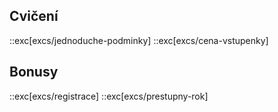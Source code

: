 ## Cvičení
::exc[excs/jednoduche-podminky]
::exc[excs/cena-vstupenky]

## Bonusy
::exc[excs/registrace]
::exc[excs/prestupny-rok]
